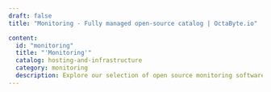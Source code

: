 ```yaml
---
draft: false
title: "Monitoring - Fully managed open-source catalog | OctaByte.io"

content:
  id: "monitoring"
  title: "'Monitoring'"
  catalog: hosting-and-infrastructure
  category: monitoring
  description: Explore our selection of open source monitoring software on OctaByte. We handle installation, backup, updates, support, and maintenance, ensuring dependable oversight for your systems and applications.
---
```

